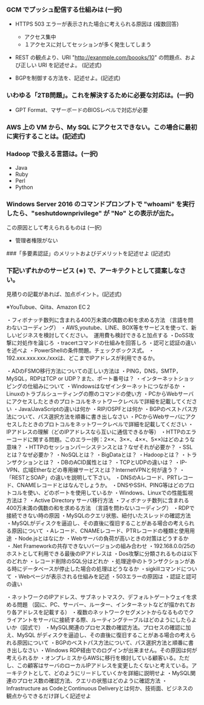 ### GCM でプッシュ配信する仕組みは (一択)

* HTTPS 503 エラーが表示された場合に考えられる原因は (複数回答)
  * アクセス集中
  * １アクセスに対してセッションが多く発生してしまう
* REST の観点より、URI "http://exanmple.com/boooks/10" の問題点、および正しい URI を記述せよ。 (記述式)

* BGPを制御する方法を、記述せよ。(記述式)

### いわゆる「2TB問題」。これを解決するために必要な対応は。(一択)
* GPT Format、マザーボードのBIOSレベルで対応が必要

### AWS 上の VM から、My SQL にアクセスできない。この場合に最初に実行することは。(記述式)

### Hadoop で扱える言語は。(一択)
* Java
* Ruby
* Perl
* Python

### Windows Server 2016 のコマンドプロンプトで "whoami" を実行したら、"seshutdownprivilege" が "No" との表示が出た。
この原因として考えられるものは (一択)
* 管理者権限がない

###「多要素認証」のメリットおよびデメリットを記述せよ (記述式)

### 下記いずれかのサービス (※) で、アーキテクトとして提案しなさい。
  見積りの記載があれば、加点ポイント。(記述式)


※YouTubue、Qiita、Amazon EC２

・フィボナッチ数列に含まれる400万未満の偶数の和を求める方法 （言語を問わないコーディング）
・AWS,youtube、LINE、BOX等をサービスを使って、新しいビジネスを検討してください。　運用費も検討できると加点する
・DoSS攻撃に対処作を論じろ
・tracertコマンドの仕組みを回答しろ
・認可と認証の違いを述べよ
・PowerShellの条件問題。チェックボックス式。
・192.xxx.xxx.xxx./xxxは、どこまでIPアドレスが利用できるか。

・ADのFSMO移行方法についての正しい方法は
・PING，DNS，SMTP，MySQL，RDPはTCP or UDP？また、ポート番号は？
・インターネットショッピングの仕組みについて
・Windowsはなぜインターネットにつながるか
・Linuxのトラブルシューティングの際のコマンドの使い方
・PCからWebサーバにアクセスしたときのプロトコルをネットワークレベルで詳細を記載してください
・Java/JavaScriptの違いは何か
・RIP/OSPFとは何か
・BGPのベストパス方法について、パス選択方法を順番に書き出しなさい
・PCからWebサーバにアクセスしたときのプロトコルをネットワークレベルで詳細を記載してください
・IPアドレスの理解（どのIPアドレスなら互いに通信できるか等）
・HTTPのエラーコードに関する問題。このエラー(例：2××、3××、4××、5××)はどのような意味？
・HTTPのセッションパーシステンスとは？なぜそれが必要か？ 
・SSLとは？なぜ必要か？ 
・NoSQLとは？ 
・BigDataとは？ 
・Hadoopとは？
・トランザクションとは？ 
・DBのACID属性とは？ 
・TCPとUDPの違いは？ 
・IP-VPN、広域Etherなどの専用線サービスとは？InternetVPNと何が違う？
・「RESTとSOAP」の違いを説明して下さい。
・DNSのAレコード、PRTレコード、CNAMEレコードとはなんでしょうか。
・DNSやSSH、PING等はどのプロトコルを使い、どのポートを使用しているか
・Windows、Linuxでの性能監視方法は？
・Active Directory サーバ移行方法
・フィボナッチ数列に含まれる400万未満の偶数の和を求める方法 （言語を問わないコーディング）
・RDPで接続できない時の原因
・MySQLのクエリ状態、紐付いたスレッドの確認方法
・MySQLがディスクを逼迫し、その直後に復旧することがある場合の考えられる原因について
・Aレコード、CNAMEレコード、PTRレコードの種類と使用用途 
・Node.jsとはなにか
・Webサーバの負荷が高いときの対策はどうするか
・.Net Frameworkの共存できないバージョンの組み合わせ
・192.168.0.0/25のホストとして利用できる最後のIPアドレスは
・Dos攻撃に分類されるものは以下のどれか
・レコード削除のSQL分はどれか
・処理途中のトランザクションがある時にデータベースが停止した場合の処理はどうなるか
・sigkillコマンドについて
・Webページが表示される仕組みを記述
・503エラーの原因は
・認証と認可の違い

・ネットワークのIPアドレス、サブネットマスク、デフォルトゲートウェイを求める問題
（図に、PC、サーバー、ルーター、インターネットなどが描かれており各アドレスを記載する）
・複数のネットワークセグメントからなるものでクライアントをサーバに接続する際、ルーティングテーブルはどのようにしたらよいか（図式で）
・MySQL関連のプロセス数の確認方法。プロセスの確認に加え、MySQL がディスクを逼迫し、その直後に復旧することがある場合の考えられる原因について
・BGPのベストパス方法について、パス選択方法と順番に書き出しなさい
・Windows RDP経由でのログインが出来ません。その原因は何が考えられるか
・オンプレミスからAWSに移行を検討している顧客いる。ただし、この顧客はサーバのローカルIPアドレスを変更したくないと考えている。アーキテクトとして、どのようにリードしていくかを詳細に説明せよ
・MySQL関連のプロセス数の確認方法、クエリの状態はどのように確認方法
・Infrastructure as CodeとContinuous Deliveryとは何か、技術面、ビジネスの観点からできるだけ詳しく記述せよ
